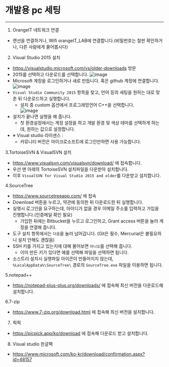# 개발용 pc 세팅
-----------------

1. OrangeIT 네트워크 연결
  - 랜선을 연결하거나, Wifi orangeIT_LAB에 연결합니다.(비밀번호는 칠판 확인하거나, 다른 사람에게 물어봅시다)

2. Visual Studio 2015 설치
  - https://visualstudio.microsoft.com/vs/older-downloads 방문
  - 2015를 선택하고 다운로드를 선택합니다.
  ![image](https://user-images.githubusercontent.com/59942506/72493177-578d0980-3863-11ea-8b10-43b3ad8e1f5b.png)
  - Microsoft 계정을 로그인하거나 새로 만듭니다. 혹은 github 계정에 연결합니다.
  ![image](https://user-images.githubusercontent.com/59942506/72493390-2cef8080-3864-11ea-8dfe-ca1aeea85711.png)
  - `Visual Studio Community 2015` 항목을 찾고, 언어 등의 세팅을 원하는 대로 맞춘 뒤 다운로드하고 실행합니다.
    - 설치 중 custom 옵션에서 프로그래밍언어 C++을 선택합니다.  
  ![image](https://user-images.githubusercontent.com/59942506/72493451-6922e100-3864-11ea-8fcb-2d788633ec5a.png)
  - 설치가 끝나면 실행을 해 줍니다.
    - 첫 환경설정에서는 계정 설정을 하고 개발 환경 및 색상 테마를 선택하게 하는데, 원하는 값으로 설정합니다.
  - ※ Visual studio 라이센스 : 
    - 커뮤니티 버전은 마이크로소프트에 로그인만하면 사용 가능합니다.

3.TortoiseSVN & VisualSVN 설치
  - https://www.visualsvn.com/visualsvn/download/ 에 접속합니다.
  - 우선 맨 아래의 TortoiseSVN 설치파일을 다운받아 설치합니다.
  - 이후 `VisualSVN for Visual Studio 2015 and older`를 다운받고 설치합니다.

4.SourceTree
  - https://www.sourcetreeapp.com/ 에 접속
  - Download 버튼을 누르고, 약관에 동의한 뒤 다운로드한 뒤 실행합니다.
  - 실행시 로그인을 요구하는데, 아이디가 없을 경우 이메일 주소를 입력하고 가입을 진행합니다.(인증메일 확인 필요)
    - 가입한 뒤에는 Bitbucket을 누르고 로그인하고, Grant access 버튼을 눌러 계정을 연결해 줍니다.
  - 도구 설치 항목에서는 `다음`을 눌러 넘어갑니다. (Git은 필수, Mercurial은 불필요하니 설치 안해도 괜찮음)
  - SSH 키를 가지고 있는지에 대해 물어보면 `아니오`를 선택해 줍니다.
    - 이미 만든 키가 있다면 예를 선택해 파일을 선택하면 됩니다.
  - 소스트리 설치시 실행파일 아이콘이 만들어지지 않는데, `%LocalAppData%\SourceTree\` 경로의 `SourceTree.exe` 파일을 이용하면 됩니다.
  
5.notepad++
  - https://notepad-plus-plus.org/downloads/ 에 접속해 최신 버전을 다운로드해 설치합니다.
  
6.7-zip
  - https://www.7-zip.org/download.html 에 접속해 최신 버전을 설치합니다.
  
7. 픽픽
  - https://picpick.app/ko/download 에 접속해 다운로드 받고 설치합니다.

8. Visual studio 한글팩
  - https://www.microsoft.com/ko-kr/download/confirmation.aspx?id=48157
